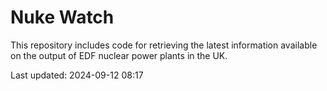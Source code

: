 # Nuke Watch

This repository includes code for retrieving the latest information available on the output of EDF nuclear power plants in the UK.

Last updated: 2024-09-12 08:17
